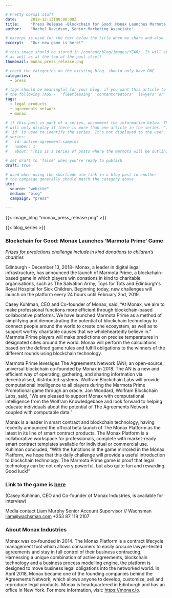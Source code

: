 ```yaml
---

# Pretty normal stuff
date:      2018-12-13T00:00:00Z
title:     "Press Release -Blockchain for Good: Monax Launches Marmota Prime"
author:    "Rachel Davidson, Senior Marketing Associate"

# excerpt is used for the text below the title when we share and also is the summary of the post on https://monax.io/blog
excerpt:   "Our new game is here!"

# this image should be stored in /content/blog/images/YEAR/. It will appear as a thumbnail on any listings,
# as well as at the top of the post itself
thumbnail: monax_press_release.png

# check the categories on the existing blog. should only have ONE
categories:
  - press

# tags should be meaningful for your blog. if you want this article to show on a 'use case' page, you can use
# the following TAGS -  'fleetleasing' 'contentcreators' 'lawyers' or 'corporate'
tags:
  - legal products
  - agreements network
  - monax

# if this post is part of a series, uncomment the information below. The 'article series' box
# will only display if there is more than one article in the series. 'id', 'number' and 'about' all must be present.
# 'id' is used to identify the series. It's not displayed to the user.
# series:
#   id: active-agreement-samples
#   number: 1
#   about: "This is a series of posts where the marmots will be outlining how the Monax Platform and the Agreements Network can be used in harmony to create the legal products of the future."

# set draft to 'false' when you're ready to publish
draft: true

# used when using the shortcode utm_link in a blog post to another
# the campaign generally should match the category above
utm:
  source: "website"
  medium: "blog"
  campaign: "press"

---
```


<!-- In general the filename below should match thumbnail category above -->
{{< image_blog "monax_press_release.png" >}}

<!-- if this article is part of a series, related articles will automatically appear here -->
{{< blog_series >}}

<!-- Content markdown here - first title on page is auto generated from title in frontmatter -->
### Blockchain for Good: Monax Launches ‘Marmota Prime’ Game

*Prizes for predictions challenge include in kind donations to children’s charities*

Edinburgh - December 13, 2018- Monax, a leader in digital legal infrastructure, has announced the launch of Marmota Prime, a blockchain-based game in which players win donations in kind to charitable organisations, such as The Salvation Army, Toys for Tots and Edinburgh's Royal Hospital for Sick Children. Beginning today, new challenges will launch on the platform every 24 hours until February 2nd, 2019. 

Casey Kuhlman, CEO and Co-founder of Monax, said, “At Monax, we aim to make professional functions more efficient through blockchain-based collaborative platforms. We have launched Marmota Prime as a method of simplifying and demonstrating the potential of blockchain technology to connect people around the world to create one ecosystem, as well as to support worthy charitable causes that we wholeheartedly believe in.” 
Marmota Prime players will make predictions on precise temperatures in designated cities around the world. Monax will perform the calculations based on the defined game rules and fulfill obligations to the winners of the different rounds using blockchain technology. 

Marmota Prime leverages The Agreements Network (AN); an open-source, universal blockchain co-founded by Monax in 2018. The AN is a new and efficient way of operating, gathering, and sharing information via decentralised, distributed systems. Wolfram Blockchain Labs will provide computational intelligence to all players during the Marmota Prime Promotional game through an oracle.
Jon Woodard, Wolfram Blockchain Labs, said, "We are pleased to support Monax with computational intelligence from the Wolfram Knowledgebase and look forward to helping educate individuals about the potential of The Agreements Network coupled with computable data.” 

Monax is a leader in smart contract and blockchain technology, having recently announced the official beta launch of The Monax Platform as the latest in its line of smart contract products. The Monax Platform is a collaborative workspace for professionals, complete with market-ready smart contract templates available for individual or commercial use. 
Kuhlman concluded, “With the functions in the game mirrored in the Monax Platform, we hope that this daily challenge will provide a useful introduction to blockchain technology. The Marmota Prime game is proof that legal technology can be not only very powerful, but also quite fun and rewarding. Good luck!”

### Link to the game is [here](https://app.monax.io/marmota-prime)

(Casey Kuhlman, CEO and Co-founder of Monax Industries, is available for interview) 

Media contact
Liam Murphy
Senior Account Supervisor // Wachsman
liam@wachsman.com
+353 87 119 2107

### About Monax Industries

Monax was co-founded in 2014. The Monax Platform is a contract lifecycle management tool which allows consumers to easily procure lawyer-tested agreements and stay in full control of their business contracting. Harnessing a unique combination of active agreements, blockchain technology and a business process modelling engine, the platform is designed to move business legal obligations into the networked world. In April 2018, Monax became one of the founding companies behind the Agreements Network, which allows anyone to develop, customize, sell and reproduce legal products. Monax is headquartered in Edinburgh and has an office in New York. For more information, visit: https://monax.io. 
